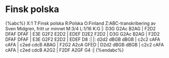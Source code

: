# Finsk polska

{%abc%}
X:1
T:Finsk polska
R:Polska
O:Finland
Z:ABC-transkribering av Sven Midgren, fritt ur minnet
M:3/4
L:1/16
K:G
|: D3G G2Ac B2AG | F2D2 DFAF DFAF | E3E G2F2 E2D2 | EDEF D2E2 F2D2 |
D3G G2Ac B2AG | F2D2 DFAF DFAF | E3E G2F2 E2D2 | EDEF D8 :|
|: d2d2 dBGB dBGB | c2c2 cAFA cAFA | c2ed cdcB ABAG | F2G2 A2cA GFED |
 D2d2 dBGB dBGB | c2c2 cAFA cAFA | c2ed cdcB A2G2 | F2DF A2GF G4 :|
{%endabc%}
